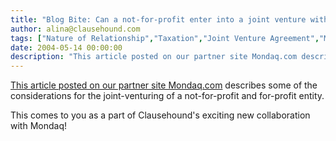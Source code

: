 ```yaml
---
title: "Blog Bite: Can a not-for-profit enter into a joint venture with a for profit entity without tax consequences?"
author: alina@clausehound.com
tags: ["Nature of Relationship","Taxation","Joint Venture Agreement","Mondaq","Learn","USA"]
date: 2004-05-14 00:00:00
description: "This article posted on our partner site Mondaq.com describes some of the considerations for the joint-venturing of a not-for-profit and for-profit entity."
---
```


[This article posted on our partner site Mondaq.com](http://www.mondaq.com/unitedstates/x/26029/Corporate+Commercial+Law/IRS+Revenue+Ruling+Approves+TaxExempt+Organization+Participation+In+Ancillary+Joint+Ventures) describes some of the considerations for the joint-venturing of a not-for-profit and for-profit entity.

This comes to you as a part of Clausehound's exciting new collaboration with Mondaq!
